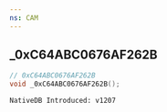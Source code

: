 ```yaml
---
ns: CAM
---
```

## _0xC64ABC0676AF262B

```c
// 0xC64ABC0676AF262B
void _0xC64ABC0676AF262B();
```

```
NativeDB Introduced: v1207
```

